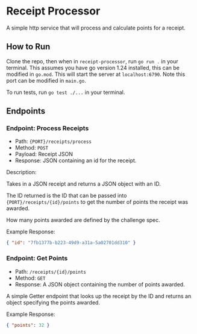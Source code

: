 # Receipt Processor

A simple http service that will process and calculate points for a receipt.

## How to Run
Clone the repo, then when in `receipt-processor`, run `go run .` in your terminal. This assumes you have go version 1.24 installed, this can be modified in `go.mod`. This will start the server at `localhost:6790`. Note this port can be modified in `main.go`.

To run tests, run `go test ./...` in your terminal.

## Endpoints

### Endpoint: Process Receipts

* Path: `{PORT}/receipts/process`
* Method: `POST`
* Payload: Receipt JSON
* Response: JSON containing an id for the receipt.

Description:

Takes in a JSON receipt and returns a JSON object with an ID.

The ID returned is the ID that can be passed into `{PORT}/receipts/{id}/points` to get the number of points the receipt was awarded.

How many points awarded are defined by the challenge spec.

Example Response:
```json
{ "id": "7fb1377b-b223-49d9-a31a-5a02701dd310" }
```

### Endpoint: Get Points
* Path: `/receipts/{id}/points`
* Method: `GET`
* Response: A JSON object containing the number of points awarded.

A simple Getter endpoint that looks up the receipt by the ID and returns an object specifying the points awarded.

Example Response:
```json
{ "points": 32 }
```